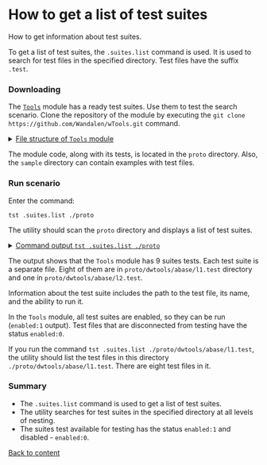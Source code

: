# How to get a list of test suites

How to get information about test suites.

To get a list of test suites, the `.suites.list` command is used. It is used to search for test files in the specified directory. Test files have the suffix `.test`.

### Downloading

The [`Tools`](<https://github.com/Wandalen/wTools>) module has a ready test suites. Use them to test the search scenario. Clone the repository of the module by executing the `git clone https://github.com/Wandalen/wTools.git` command.

<details>
  <summary><u>File structure of <code>Tools</code> module</u></summary>

```
wTools
   ├── .git
   ├── doc
   ├── out
   ├── proto
   ├── sample
   ├── ...
   └── package.json
```

</details>

The module code, along with its tests, is located in the `proto` directory. Also, the `sample` directory can contain examples with test files.

### Run scenario

Enter the command:

```
tst .suites.list ./proto
```

The utility should scan the `proto` directory and displays a list of test suites.

<details>
  <summary><u>Command output <code>tst .suites.list ./proto</code></u></summary>

```
[user@user ~]$ tst .suites.list ./proto

/.../wTools/proto/dwtools/abase/l1.test/Array.test.s:19500 - enabled
/.../wTools/proto/dwtools/abase/l1.test/Diagnostics.test.s:309 - enabled
/.../wTools/proto/dwtools/abase/l1.test/Entity.test.s:808 - enabled
/.../wTools/proto/dwtools/abase/l1.test/Map.test.s:4034 - enabled
/.../wTools/proto/dwtools/abase/l1.test/Regexp.test.s:1749 - enabled
/.../wTools/proto/dwtools/abase/l1.test/Routine.test.s:1558 - enabled
/.../wTools/proto/dwtools/abase/l1.test/String.test.s:3887 - enabled
/.../wTools/proto/dwtools/abase/l1.test/Typing.test.s:97 - enabled
/.../wTools/proto/dwtools/abase/l2.test/StringTools.test.s:10462 - enabled
9 test suites
```

</details>

The output shows that the `Tools` module has 9 suites tests. Each test suite is a separate file. Eight of them are in `proto/dwtools/abase/l1.test` directory and one in `proto/dwtools/abase/l2.test`.

Information about the test suite includes the path to the test file, its name, and the ability to run it.

In the `Tools` module, all test suites are enabled, so they can be run (`enabled:1` output). Test files that are disconnected from testing have the status `enabled:0`.

If you run the command `tst .suites.list ./proto/dwtools/abase/l1.test`, the utility should list the test files in this directory `./proto/dwtools/abase/l1.test`. There are eight test files in it.

### Summary

- The `.suites.list` command is used to get a list of test suites.
- The utility searches for test suites in the specified directory at all levels of nesting.
- The suites test available for testing has the status `enabled:1` and disabled - `enabled:0`.

[Back to content](../README.md#Tutorials)
